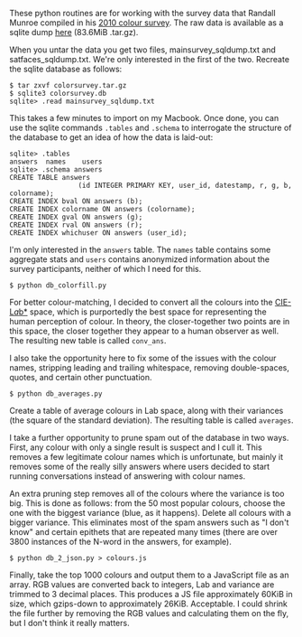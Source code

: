 These python routines are for working with the survey data that Randall Munroe compiled in his [2010 colour survey](http://blog.xkcd.com/2010/05/03/color-survey-results/). The raw data is available as a sqlite dump [here](http://xkcd.com/color/colorsurvey.tar.gz) (83.6MiB .tar.gz).

When you untar the data you get two files, mainsurvey_sqldump.txt and satfaces_sqldump.txt. We're only interested in the first of the two. Recreate the sqlite database as follows:

```
$ tar zxvf colorsurvey.tar.gz
$ sqlite3 colorsurvey.db
sqlite> .read mainsurvey_sqldump.txt
```

This takes a few minutes to import on my Macbook. Once done, you can use the sqlite commands `.tables` and `.schema` to interrogate the structure of the database to get an idea of how the data is laid-out:

```
sqlite> .tables
answers  names    users
sqlite> .schema answers
CREATE TABLE answers
                 (id INTEGER PRIMARY KEY, user_id, datestamp, r, g, b, colorname);
CREATE INDEX bval ON answers (b);
CREATE INDEX colorname ON answers (colorname);
CREATE INDEX gval ON answers (g);
CREATE INDEX rval ON answers (r);
CREATE INDEX whichuser ON answers (user_id);
```

I'm only interested in the `answers` table. The `names` table contains some aggregate stats and `users` contains anonymized information about the survey participants, neither of which I need for this.

```
$ python db_colorfill.py
```

For better colour-matching, I decided to convert all the colours into the [CIE-L*a*b*](http://en.wikipedia.org/wiki/Lab_color_space#CIELAB) space, which is purportedly the best space for representing the human perception of colour. In theory, the closer-together two points are in this space, the closer together they appear to a human observer as well. The resulting new table is called `conv_ans`.

I also take the opportunity here to fix some of the issues with the colour names, stripping leading and trailing whitespace, removing double-spaces, quotes, and certain other punctuation.

```
$ python db_averages.py
```

Create a table of average colours in Lab space, along with their variances (the square of the standard deviation). The resulting table is called `averages`.

I take a further opportunity to prune spam out of the database in two ways. First, any colour with only a single result is suspect and I cull it. This removes a few legitimate colour names which is unfortunate, but mainly it removes some of the really silly answers where users decided to start running conversations instead of answering with colour names.

An extra pruning step removes all of the colours where the variance is too big. This is done as follows: from the 50 most popular colours, choose the one with the biggest variance (blue, as it happens). Delete all colours with a bigger variance. This eliminates most of the spam answers such as "I don't know" and certain epithets that are repeated many times (there are over 3800 instances of the N-word in the answers, for example).

```
$ python db_2_json.py > colours.js
```

Finally, take the top 1000 colours and output them to a JavaScript file as an array. RGB values are converted back to integers, Lab and variance are trimmed to 3 decimal places. This produces a JS file approximately 60KiB in size, which gzips-down to approximately 26KiB. Acceptable. I could shrink the file further by removing the RGB values and calculating them on the fly, but I don't think it really matters.
